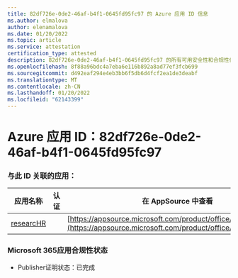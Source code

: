 ```yaml
---
title: 82df726e-0de2-46af-b4f1-0645fd95fc97 的 Azure 应用 ID 信息
ms.author: elmalova
author: elenamalova
ms.date: 01/20/2022
ms.topic: article
ms.service: attestation
certification_type: attested
description: 82df726e-0de2-46af-b4f1-0645fd95fc97 的所有可用安全性和合规性信息。
ms.openlocfilehash: 8f88a96bdc4a7eba6e116b892a8ad77ef3fcb699
ms.sourcegitcommit: d492eaf294e4eb3bb6f5db6d4fcf2ea1de3deabf
ms.translationtype: MT
ms.contentlocale: zh-CN
ms.lasthandoff: 01/20/2022
ms.locfileid: "62143399"
---
```

# <a name="azure-app-id-82df726e-0de2-46af-b4f1-0645fd95fc97"></a>Azure 应用 ID：82df726e-0de2-46af-b4f1-0645fd95fc97


### <a name="apps-associated-with-this-id"></a>与此 ID 关联的应用：
| **应用名称** | **认证** | **在 AppSource 中查看** |
|--------------|---------------|-----------------------|
| [researcHR](https://docs.microsoft.com/microsoft-365-app-certification/forward/WA200002557) |  | [https://appsource.microsoft.com/product/office/WA200002557](https://appsource.microsoft.com/product/office/WA200002557) |

### <a name="microsoft-365-app-compliance-status"></a>Microsoft 365应用合规性状态
- Publisher证明状态：已完成
